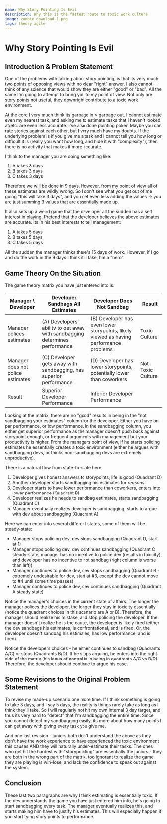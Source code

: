 ```yaml
---
name: Why Story Pointing Is Evil
description: Why this is the fastest route to toxic work culture
image: zombie_download_1.png
tags: theory agile
---
```


# Why Story Pointing Is Evil

## Introduction & Problem Statement
One of the problems with talking about story pointing, is that its very much two points of opposing views with no clear "right" answer. 
I also cannot think of any science that would show they are either "good" or "bad". All the same I'm going to attempt to bring you to my point
of view. Not only are story points not useful, they downright contribute to a toxic work environment.

At the core I very much think its garbage in > garbage out. I cannot estimate even my nearest task, and asking me to estimate tasks that I haven't looked at/etc. are even less accurate. 
I've also done pointing poker. Maybe you can rate stories against each other, but I very much have my doubts. If the underlying problem is if you give me a task and I cannot tell you how 
long or difficult it is (really you want how long, and hide it with "complexity"), then there is no activity that makes it more accurate.

I think to the manager you are doing something like:
1. A takes 3 days
2. B takes 3 days
3. C takes 3 days

Therefore we will be done in 9 days. However, from my point of view all of these estimates are wildly wrong. So I don't see what you get out of me going "this will take 3 days", and you get 
even less adding the values -> you are just summing 3 values that are essentially made up.

It also sets up a weird game that the developer all the sudden has a self interest in playing. Pretend that the developer believes the above estimates are accurate. Its in his best interests to tell management:  
1. A takes 5 days  
2. B takes 5 days  
3. C takes 5 days  

All the sudden the manager thinks there's 15 days of work. However, if I go and do the work in the 9 days I think it'll take, I'm a "hero".

## Game Theory On the Situation

The game theory matrix you have just entered into is:

| Manager \ Developer               | Developer Sandbags All Estimates                                           | Developer Does Not Sandbag                                                             |  Result       |
|-----------------------------------|----------------------------------------------------------------------------|----------------------------------------------------------------------------------------|---------------|
| Manager polices estimates         | (A) Developers ability to get away with sandbagging determines performance | (B) Developer has even lower storypoints, likely viewed as having performance problems | Toxic Culture |
| Manager does not police estimates | (C) Developer gets away with sandbagging, has superior performance         | (D) Developer has lower storypoints, potentially lower than coworkers                  | Not-Toxic Culture |
| Result                            | Superior Developer Performance                                             | Inferior Developer Performance                                                         |               |

Looking at the matrix, there are no "good" results in being in the "not sandbagging your estimates" column for the developer. Either you have on-par performance, or low performance.
In the sandbagging column, you either get superior performance as the manager doesn't push back against storypoint enough, or frequent arguments with management but your
productivity is higher. From the managers point of view, if he starts policing estimates he essentially creates a toxic environment (either he argues with sandbagging devs, or
thinks non-sandbagging devs are extremely unproductive).

There is a natural flow from state-to-state here:
1. Developer gives honest answers to storypoints, life is good (Quadrant D)
2. Another developer starts sandbagging his estimates for *reasons*
3. Developer starts to have lower performance than coworkers, enters into lower performance (Quadrant B)
4. Developer realizes he needs to sandbag estimates, starts sandbagging (Quadrant C)
5. Manager eventually realizes developer is sandbagging, starts to argue with dev about sandbagging (Quadrant A)  
   
Here we can enter into several different states, some of them will be steady-state:  
* Manager stops policing dev, dev stops sandbagging (Quadrant D, start at 1)
* Manager stops policing dev, dev continues sandbagging (Quadrant C steady-state, manager has no incentive to police dev (results in toxicity), and developer has no incentive to not sandbag (right column is worse than left))  
* Manager continues to police dev, dev stops sandbagging (Quadrant B - extremely undesirable for dev, start at #3, except the dev cannot move to #4 until some time passes)  
* Manager continues to police dev, dev continues sandbagging (Quadrant A steady state)

Notice the manager's choices in the current state of affairs. The longer the manager polices the developer, the longer they stay in toxicity essentially (notice the quadrant choices in this scenario
are A or B). Therefore, the manager should realize his mistake, and stop policing the developer. If the manager doesn't realize he is the cause, the developer is likely fired (either the dev
sandbags his estimates, is confrontational, and is fired. Or, the developer doesn't sandbag his estimates, has low performance, and is fired).

Notice the developers choices - he either continues to sandbag (Quadrants A/C) or stops (Quadrants B/D). If he stops arguing, he enters into the right side of the matrix (his locus of control is in being in quadrants A/C vs B/D). 
Therefore, the developer should continue to argue his case.

## Some Revisions to the Original Problem Statement

To revise my made-up scenario one more time. If I think something is going to take 3 days, and I say 5 days, the reality is things rarely take as long as I think they'll take. So I will regularly
not hit my own internal 3 day target, and thus its very hard to "detect" that I'm sandbagging the entire time. Since you cannot detect my sandbagging easily, its more about how many points I can get
away with giving every task you give me.

And one last revision - juniors both don't understand the above as they don't have the work experience to have experienced the toxic environment this causes AND they will naturally under-estimate their
tasks. The ones who get hit the hardest with "storypointing" are essentially the juniors - they are both in the wrong part of the matrix, too ignorant to realize the game they are playing is win-lose,
and lack the confidence to speak out against the system.

## Conclusion

These last two paragraphs are why I think estimating is essentially toxic. If the dev understands the game you have just entered him into, he's going to start sandbagging every task. The manager 
eventually realizes this, and starts making him have to justify his estimates. This will especially happen if you start tying story points to performance.
